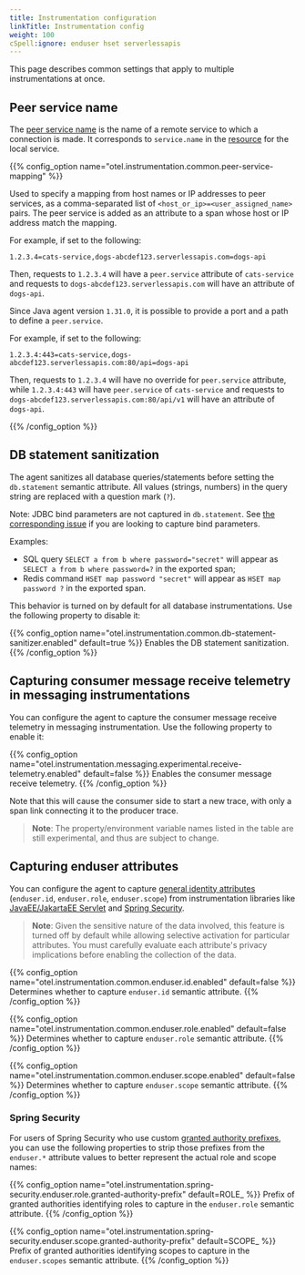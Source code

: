 ```yaml
---
title: Instrumentation configuration
linkTitle: Instrumentation config
weight: 100
cSpell:ignore: enduser hset serverlessapis
---
```


This page describes common settings that apply to multiple instrumentations at
once.

## Peer service name

The
[peer service name](/docs/specs/semconv/general/attributes/#general-remote-service-attributes)
is the name of a remote service to which a connection is made. It corresponds to
`service.name` in the [resource](/docs/specs/semconv/resource/#service) for the
local service.

{{% config_option name="otel.instrumentation.common.peer-service-mapping" %}}

Used to specify a mapping from host names or IP addresses to peer services, as a
comma-separated list of `<host_or_ip>=<user_assigned_name>` pairs. The peer
service is added as an attribute to a span whose host or IP address match the
mapping.

For example, if set to the following:

```text
1.2.3.4=cats-service,dogs-abcdef123.serverlessapis.com=dogs-api
```

Then, requests to `1.2.3.4` will have a `peer.service` attribute of
`cats-service` and requests to `dogs-abcdef123.serverlessapis.com` will have an
attribute of `dogs-api`.

Since Java agent version `1.31.0`, it is possible to provide a port and a path
to define a `peer.service`.

For example, if set to the following:

```text
1.2.3.4:443=cats-service,dogs-abcdef123.serverlessapis.com:80/api=dogs-api
```

Then, requests to `1.2.3.4` will have no override for `peer.service` attribute,
while `1.2.3.4:443` will have `peer.service` of `cats-service` and requests to
`dogs-abcdef123.serverlessapis.com:80/api/v1` will have an attribute of
`dogs-api`.

{{% /config_option %}}

## DB statement sanitization

The agent sanitizes all database queries/statements before setting the
`db.statement` semantic attribute. All values (strings, numbers) in the query
string are replaced with a question mark (`?`).

Note: JDBC bind parameters are not captured in `db.statement`. See
[the corresponding issue](https://github.com/open-telemetry/opentelemetry-java-instrumentation/issues/7413)
if you are looking to capture bind parameters.

Examples:

- SQL query `SELECT a from b where password="secret"` will appear as
  `SELECT a from b where password=?` in the exported span;
- Redis command `HSET map password "secret"` will appear as
  `HSET map password ?` in the exported span.

This behavior is turned on by default for all database instrumentations. Use the
following property to disable it:

{{% config_option
name="otel.instrumentation.common.db-statement-sanitizer.enabled"
default=true
%}} Enables the DB statement sanitization. {{% /config_option %}}

## Capturing consumer message receive telemetry in messaging instrumentations

You can configure the agent to capture the consumer message receive telemetry in
messaging instrumentation. Use the following property to enable it:

{{% config_option
name="otel.instrumentation.messaging.experimental.receive-telemetry.enabled"
default=false
%}} Enables the consumer message receive telemetry. {{% /config_option %}}

Note that this will cause the consumer side to start a new trace, with only a
span link connecting it to the producer trace.

> **Note**: The property/environment variable names listed in the table are
> still experimental, and thus are subject to change.

## Capturing enduser attributes

You can configure the agent to capture
[general identity attributes](/docs/specs/semconv/attributes-registry/enduser/)
(`enduser.id`, `enduser.role`, `enduser.scope`) from instrumentation libraries
like
[JavaEE/JakartaEE Servlet](https://github.com/open-telemetry/opentelemetry-java-instrumentation/tree/main/instrumentation/servlet)
and
[Spring Security](https://github.com/open-telemetry/opentelemetry-java-instrumentation/tree/main/instrumentation/spring/spring-security-config-6.0).

> **Note**: Given the sensitive nature of the data involved, this feature is
> turned off by default while allowing selective activation for particular
> attributes. You must carefully evaluate each attribute's privacy implications
> before enabling the collection of the data.

{{% config_option
name="otel.instrumentation.common.enduser.id.enabled"
default=false
%}} Determines whether to capture `enduser.id` semantic attribute.
{{% /config_option %}}

{{% config_option
name="otel.instrumentation.common.enduser.role.enabled"
default=false
%}} Determines whether to capture `enduser.role` semantic attribute.
{{% /config_option %}}

{{% config_option
name="otel.instrumentation.common.enduser.scope.enabled"
default=false
%}} Determines whether to capture `enduser.scope` semantic attribute.
{{% /config_option %}}

### Spring Security

For users of Spring Security who use custom
[granted authority prefixes](https://docs.spring.io/spring-security/reference/servlet/authorization/architecture.html#authz-authorities),
you can use the following properties to strip those prefixes from the
`enduser.*` attribute values to better represent the actual role and scope
names:

{{% config_option
name="otel.instrumentation.spring-security.enduser.role.granted-authority-prefix"
default=ROLE_
%}} Prefix of granted authorities identifying roles to capture in the
`enduser.role` semantic attribute. {{% /config_option %}}

{{% config_option
name="otel.instrumentation.spring-security.enduser.scope.granted-authority-prefix"
default=SCOPE_
%}} Prefix of granted authorities identifying scopes to capture in the
`enduser.scopes` semantic attribute. {{% /config_option %}}
